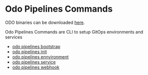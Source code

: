 # Odo Pipelines Commands

ODO binaries can be downloaded [here](bin).

Odo Pipelines Commands are CLI to setup GitOps environments and services

* [odo pipelines bootstrap](bootstrap)
* [odo pipelines init](init)
* [odo pipelines ennvironment](environment)
* [odo pipelines service](service)
* [odo pipelines webhook](webhook)
